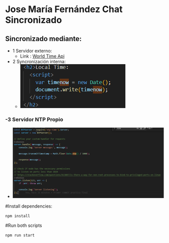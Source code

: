 # Jose María Fernández Chat Sincronizado
## Sincronizado mediante:
 - 1 Servidor externo:
    - Link : [World Time Api](http://worldtimeapi.org/api/timezone/Europe/Madrid)
 - 2 Syncronización interna:
   - <img src="/Images/image.png">
### -3 Servidor NTP Propio
  - <img src="/Images/NTPSERVER.png">

#Install dependencies:
````
npm install
````
#Run both scripts
````
npm run start
````
